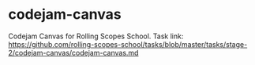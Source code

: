 # codejam-canvas
Codejam Canvas for Rolling Scopes School. Task link: https://github.com/rolling-scopes-school/tasks/blob/master/tasks/stage-2/codejam-canvas/codejam-canvas.md

